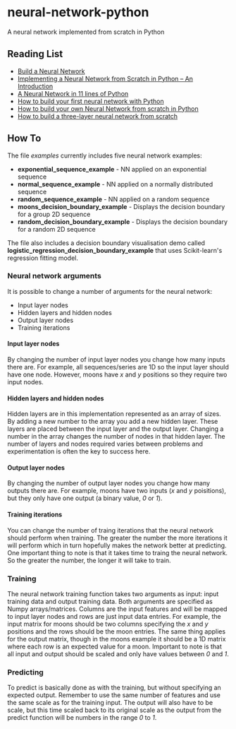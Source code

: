 # neural-network-python
A neural network implemented from scratch in Python

## Reading List
* [Build a Neural Network](https://enlight.nyc/projects/neural-network/)
* [Implementing a Neural Network from Scratch in Python – An Introduction](http://www.wildml.com/2015/09/implementing-a-neural-network-from-scratch/)
* [A Neural Network in 11 lines of Python](https://iamtrask.github.io/2015/07/12/basic-python-network/)
* [How to build your first neural network with Python](https://medium.com/@UdacityINDIA/how-to-build-your-first-neural-network-with-python-6819c7f65dbf)
* [How to build your own Neural Network from scratch in Python](https://towardsdatascience.com/how-to-build-your-own-neural-network-from-scratch-in-python-68998a08e4f6)
* [How to build a three-layer neural network from scratch](https://medium.freecodecamp.org/building-a-3-layer-neural-network-from-scratch-99239c4af5d3)

## How To
The file *examples* currently includes five neural network examples:
* **exponential_sequence_example** - NN applied on an exponential sequence
* **normal_sequence_example** - NN applied on a normally distributed sequence
* **random_sequence_example** - NN applied on a random sequence
* **moons_decision_boundary_example** - Displays the decision boundary for a group 2D sequence
* **random_decision_boundary_example** - Displays the decision boundary for a random 2D sequence

The file also includes a decision boundary visualisation demo called **logistic_regression_decision_boundary_example** that uses Scikit-learn's regression fitting model.

### Neural network arguments
It is possible to change a number of arguments for the neural network:
* Input layer nodes
* Hidden layers and hidden nodes
* Output layer nodes
* Training iterations

#### Input layer nodes
By changing the number of input layer nodes you change how many inputs there are. For example, all sequences/series are 1D so the input layer should have one node. However, moons have *x* and *y* positions so they require two input nodes.

#### Hidden layers and hidden nodes
Hidden layers are in this implementation represented as an array of sizes. By adding a new number to the array you add a new hidden layer. These layers are placed between the input layer and the output layer. Changing a number in the array changes the number of nodes in that hidden layer. The number of layers and nodes required varies between problems and experimentation is often the key to success here.

#### Output layer nodes
By changing the number of output layer nodes you change how many outputs there are. For example, moons have two inputs (*x* and *y* poisitions), but they only have one output (a binary value, *0* or *1*).

#### Training iterations
You can change the number of traing iterations that the neural network should perform when training. The greater the number the more iterations it will perform which in turn hopefully makes the network better at predicting. One important thing to note is that it takes time to traing the neural network. So the greater the number, the longer it will take to train.

### Training
The neural network training function takes two arguments as input: input training data and output training data. Both arguments are specified as Numpy arrays/matrices. Columns are the input features and will be mapped to input layer nodes and rows are just input data entries. For example, the input matrix for moons should be two columns specifying the *x* and *y* positions and the rows should be the moon entries. The same thing applies for the output matrix, though in the moons example it should be a 1D matrix where each row is an expected value for a moon. Important to note is that all input and output should be scaled and only have values between *0* and *1*.

### Predicting
To predict is basically done as with the training, but without specifying an expected output. Remember to use the same number of features and use the same scale as for the training input. The output will also have to be scale, but this time scaled back to its original scale as the output from the predict function will be numbers in the range *0* to *1*.